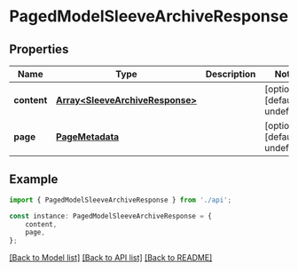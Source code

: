 # PagedModelSleeveArchiveResponse


## Properties

Name | Type | Description | Notes
------------ | ------------- | ------------- | -------------
**content** | [**Array&lt;SleeveArchiveResponse&gt;**](SleeveArchiveResponse.md) |  | [optional] [default to undefined]
**page** | [**PageMetadata**](PageMetadata.md) |  | [optional] [default to undefined]

## Example

```typescript
import { PagedModelSleeveArchiveResponse } from './api';

const instance: PagedModelSleeveArchiveResponse = {
    content,
    page,
};
```

[[Back to Model list]](../README.md#documentation-for-models) [[Back to API list]](../README.md#documentation-for-api-endpoints) [[Back to README]](../README.md)
